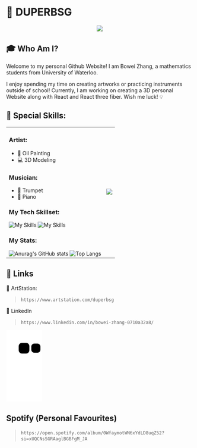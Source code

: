 
<!---
DuperBSG/DuperBSG is a ✨ special ✨ repository because its `README.md` (this file) appears on your GitHub profile.
You can click the Preview link to take a look at your changes.
--->

# :rose: DUPERBSG

<p align="center">
  <img src="https://github.com/user-attachments/assets/5790e652-b916-462c-a611-2ebf058c2c07" />
</p>


## :mortar_board: Who Am I?
Welcome to my personal Github Website! I am Bowei Zhang, a mathematics students from University of Waterloo.

I enjoy spending my time on creating artworks or practicing instruments outside of school!
Currently, I am working on creating a 3D personal Website along with React and React three fiber. Wish me luck! :bulb:

## :tropical_drink: Special Skills:
>

<table align="center" width="1000px">
  <tr>
      <td border="none">
        <h3>Artist:</h3>
          <ul>
            <li>🎨 Oil Painting</li>
            <li>💻 3D Modeling</li>
          </ul>
        <h3>Musician:</h3>
        <ul>
          <li>🎺 Trumpet</li>
          <li>🎹 Piano</li>
        </ul>
          <h3>
            My Tech Skillset:
          </h3>
            <img src="https://skillicons.dev/icons?i=js,html,css,c,cpp,cs" alt="My Skills" />
            <img src="https://skillicons.dev/icons?i=java,python,ps,blender,react,java" alt="My Skills" />
          </a>
          <h3>
            My Stats:
          </h3>
          <img src="https://github-readme-stats.vercel.app/api?username=duperbsg&show_icons=true&bg_color=00000000" alt="Anurag's GitHub stats" width="350" />
          <img src="https://github-readme-stats.vercel.app/api/top-langs/?username=duperbsg&layout=compact&langs_count=4&bg_color=00000000" alt="Top Langs" width="350"/>
      </td>
    <td>
      <p>
         <img src="https://github.com/user-attachments/assets/39367101-6e07-4b76-9480-578d7df4967c" width="1100px"/>
      </p>
    </td>
  </tr>
</table>

  
<!-- <p align="center"> -->
<!-- </p> -->

## :rocket: Links


:link: ArtStation:
> ```
> https://www.artstation.com/duperbsg
> ```

:link: LinkedIn
> ```
> https://www.linkedin.com/in/bowei-zhang-0710a32a8/
> ```

![Snake animation](https://github.com/duperbsg/duperbsg/blob/output/github-contribution-grid-snake.svg)
## Spotify (Personal Favourites)

> ```
> https://open.spotify.com/album/0WfaymotWN6xYdLD8uqZ52?si=xUQCNsSGRAaglBGBFgM_JA
> ```
